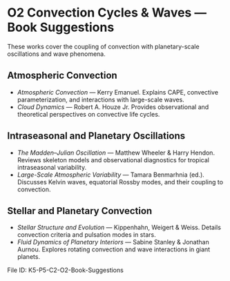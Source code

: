 # O2 Convection Cycles & Waves — Book Suggestions

These works cover the coupling of convection with planetary-scale oscillations and wave phenomena.

## Atmospheric Convection
- *Atmospheric Convection* — Kerry Emanuel. Explains CAPE, convective parameterization, and interactions with large-scale waves.
- *Cloud Dynamics* — Robert A. Houze Jr. Provides observational and theoretical perspectives on convective life cycles.

## Intraseasonal and Planetary Oscillations
- *The Madden–Julian Oscillation* — Matthew Wheeler & Harry Hendon. Reviews skeleton models and observational diagnostics for tropical intraseasonal variability.
- *Large-Scale Atmospheric Variability* — Tamara Benmarhnia (ed.). Discusses Kelvin waves, equatorial Rossby modes, and their coupling to convection.

## Stellar and Planetary Convection
- *Stellar Structure and Evolution* — Kippenhahn, Weigert & Weiss. Details convection criteria and pulsation modes in stars.
- *Fluid Dynamics of Planetary Interiors* — Sabine Stanley & Jonathan Aurnou. Explores rotating convection and wave interactions in giant planets.

File ID: K5-P5-C2-O2-Book-Suggestions
